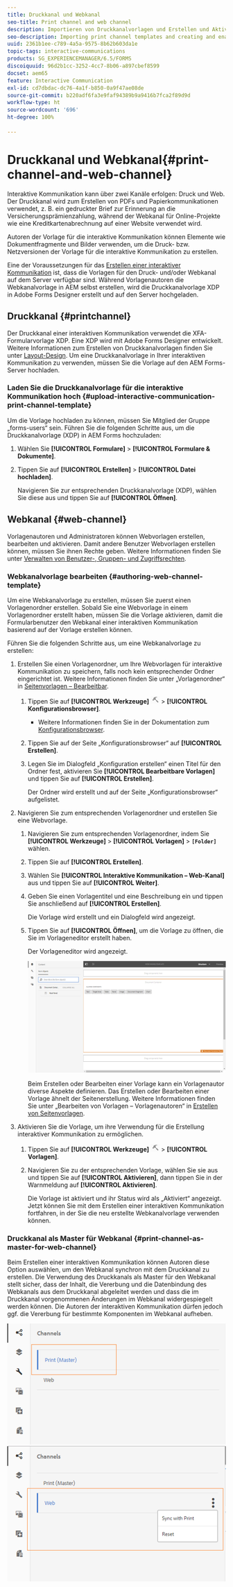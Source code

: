 ```yaml
---
title: Druckkanal und Webkanal
seo-title: Print channel and web channel
description: Importieren von Druckkanalvorlagen und Erstellen und Aktivieren von Webkanalvorlagen
seo-description: Importing print channel templates and creating and enabling web channel templates
uuid: 2361b1ee-c789-4a5a-9575-8b62b603da1e
topic-tags: interactive-communications
products: SG_EXPERIENCEMANAGER/6.5/FORMS
discoiquuid: 96d2b1cc-3252-4cc7-8b06-a897cbef8599
docset: aem65
feature: Interactive Communication
exl-id: cd7dbdac-dc76-4a1f-b850-0a9f47ae08de
source-git-commit: b220adf6fa3e9faf94389b9a9416b7fca2f89d9d
workflow-type: ht
source-wordcount: '696'
ht-degree: 100%

---
```


# Druckkanal und Webkanal{#print-channel-and-web-channel}

Interaktive Kommunikation kann über zwei Kanäle erfolgen: Druck und Web. Der Druckkanal wird zum Erstellen von PDFs und Papierkommunikationen verwendet, z. B. ein gedruckter Brief zur Erinnerung an die Versicherungsprämienzahlung, während der Webkanal für Online-Projekte wie eine Kreditkartenabrechnung auf einer Website verwendet wird.

Autoren der Vorlage für die interaktive Kommunikation können Elemente wie Dokumentfragmente und Bilder verwenden, um die Druck- bzw. Netzversionen der Vorlage für die interaktive Kommunikation zu erstellen.

Eine der Voraussetzungen für das [Erstellen einer interaktiver Kommunikation](../../forms/using/create-interactive-communication.md) ist, dass die Vorlagen für den Druck- und/oder Webkanal auf dem Server verfügbar sind. Während Vorlagenautoren die Webkanalvorlage in AEM selbst erstellen, wird die Druckkanalvorlage XDP in Adobe Forms Designer erstellt und auf den Server hochgeladen.

## Druckkanal {#printchannel}

Der Druckkanal einer interaktiven Kommunikation verwendet die XFA-Formularvorlage XDP. Eine XDP wird mit Adobe Forms Designer entwickelt. Weitere Informationen zum Erstellen von Druckkanalvorlagen finden Sie unter [Layout-Design](../../forms/using/layout-design-details.md). Um eine Druckkanalvorlage in Ihrer interaktiven Kommunikation zu verwenden, müssen Sie die Vorlage auf den AEM Forms-Server hochladen.

### Laden Sie die Druckkanalvorlage für die interaktive Kommunikation hoch {#upload-interactive-communication-print-channel-template}

Um die Vorlage hochladen zu können, müssen Sie Mitglied der Gruppe „forms-users“ sein. Führen Sie die folgenden Schritte aus, um die Druckkanalvorlage (XDP) in AEM Forms hochzuladen:

1. Wählen Sie **[!UICONTROL Formulare]** > **[!UICONTROL Formulare &amp; Dokumente]**.

1. Tippen Sie auf **[!UICONTROL Erstellen]** > **[!UICONTROL Datei hochladen]**.

   Navigieren Sie zur entsprechenden Druckkanalvorlage (XDP), wählen Sie diese aus und tippen Sie auf **[!UICONTROL Öffnen]**.

## Webkanal {#web-channel}

Vorlagenautoren und Administratoren können Webvorlagen erstellen, bearbeiten und aktivieren. Damit andere Benutzer Webvorlagen erstellen können, müssen Sie ihnen Rechte geben. Weitere Informationen finden Sie unter [Verwalten von Benutzer-, Gruppen- und Zugriffsrechten](/help/sites-administering/user-group-ac-admin.md).

### Webkanalvorlage bearbeiten {#authoring-web-channel-template}

Um eine Webkanalvorlage zu erstellen, müssen Sie zuerst einen Vorlagenordner erstellen. Sobald Sie eine Webvorlage in einem Vorlagenordner erstellt haben, müssen Sie die Vorlage aktivieren, damit die Formularbenutzer den Webkanal einer interaktiven Kommunikation basierend auf der Vorlage erstellen können.

Führen Sie die folgenden Schritte aus, um eine Webkanalvorlage zu erstellen:

1. Erstellen Sie einen Vorlagenordner, um Ihre Webvorlagen für interaktive Kommunikation zu speichern, falls noch kein entsprechender Ordner eingerichtet ist. Weitere Informationen finden Sie unter „Vorlagenordner“ in [Seitenvorlagen – Bearbeitbar](/help/sites-developing/page-templates-editable.md).

   1. Tippen Sie auf **[!UICONTROL Werkzeuge]** ![tools](assets/tools.png) > **[!UICONTROL Konfigurationsbrowser]**.
      * Weitere Informationen finden Sie in der Dokumentation zum [Konfigurationsbrowser](/help/sites-administering/configurations.md).
   1. Tippen Sie auf der Seite „Konfigurationsbrowser“ auf **[!UICONTROL Erstellen]**.
   1. Legen Sie im Dialogfeld „Konfiguration erstellen“ einen Titel für den Ordner fest, aktivieren Sie **[!UICONTROL Bearbeitbare Vorlagen]** und tippen Sie auf **[!UICONTROL Erstellen]**.

      Der Ordner wird erstellt und auf der Seite „Konfigurationsbrowser“ aufgelistet.

1. Navigieren Sie zum entsprechenden Vorlagenordner und erstellen Sie eine Webvorlage.

   1. Navigieren Sie zum entsprechenden Vorlagenordner, indem Sie **[!UICONTROL Werkzeuge]** > **[!UICONTROL Vorlagen]** > **`[Folder]`** wählen.
   1. Tippen Sie auf **[!UICONTROL Erstellen]**.
   1. Wählen Sie **[!UICONTROL Interaktive Kommunikation – Web-Kanal]** aus und tippen Sie auf **[!UICONTROL Weiter]**.
   1. Geben Sie einen Vorlagentitel und eine Beschreibung ein und tippen Sie anschließend auf **[!UICONTROL Erstellen]**.

      Die Vorlage wird erstellt und ein Dialogfeld wird angezeigt.

   1. Tippen Sie auf **[!UICONTROL Öffnen]**, um die Vorlage zu öffnen, die Sie im Vorlageneditor erstellt haben.

      Der Vorlageneditor wird angezeigt.

      ![webchanneltemplate](assets/webchanneltemplate.png)

      Beim Erstellen oder Bearbeiten einer Vorlage kann ein Vorlagenautor diverse Aspekte definieren. Das Erstellen oder Bearbeiten einer Vorlage ähnelt der Seitenerstellung. Weitere Informationen finden Sie unter „Bearbeiten von Vorlagen – Vorlagenautoren“ in [Erstellen von Seitenvorlagen](/help/sites-authoring/templates.md).

1. Aktivieren Sie die Vorlage, um ihre Verwendung für die Erstellung interaktiver Kommunikation zu ermöglichen.

   1. Tippen Sie auf **[!UICONTROL Werkzeuge]** ![tools](assets/tools.png) > **[!UICONTROL Vorlagen]**.
   1. Navigieren Sie zu der entsprechenden Vorlage, wählen Sie sie aus und tippen Sie auf **[!UICONTROL Aktivieren]**, dann tippen Sie in der Warnmeldung auf **[!UICONTROL Aktivieren]**.

      Die Vorlage ist aktiviert und ihr Status wird als „Aktiviert“ angezeigt. Jetzt können Sie mit dem Erstellen einer interaktiven Kommunikation fortfahren, in der Sie die neu erstellte Webkanalvorlage verwenden können.

### Druckkanal als Master für Webkanal {#print-channel-as-master-for-web-channel}

Beim Erstellen einer interaktiven Kommunikation können Autoren diese Option auswählen, um den Webkanal synchron mit dem Druckkanal zu erstellen. Die Verwendung des Druckkanals als Master für den Webkanal stellt sicher, dass der Inhalt, die Vererbung und die Datenbindung des Webkanals aus dem Druckkanal abgeleitet werden und dass die im Druckkanal vorgenommenen Änderungen im Webkanal widergespiegelt werden können. Die Autoren der interaktiven Kommunikation dürfen jedoch ggf. die Vererbung für bestimmte Komponenten im Webkanal aufheben.

![Druckkanal als Master](assets/create_ic_print_master_new.png) ![Webkanal mit Druckkanal als Master](assets/create_ic_print_master_web_new.png)

